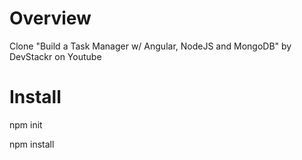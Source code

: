 # Overview 
Clone "Build a Task Manager w/ Angular, NodeJS and MongoDB" by DevStackr on Youtube
# Install
npm init
>
npm install
